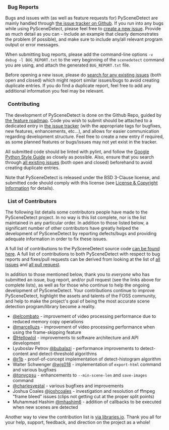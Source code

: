 

### <span class="fa fa-bug"></span>&nbsp; Bug Reports

Bugs and issues with (as well as feature requests for) PySceneDetect are mainly handled through [the issue tracker on Github](https://github.com/Breakthrough/PySceneDetect/issues).  If you run into any bugs while using PySceneDetect, please feel free to [create a new issue](https://github.com/Breakthrough/PySceneDetect/issues/new).  Provide as much detail as you can - include an example that clearly demonstrates the problem (if possible), and make sure to include any/all relevant program output or error messages.

When submitting bug reports, please add the command-line options `-v debug -l BUG_REPORT.txt` to the very beginning of the `scenedetect` command you are using, and attach the generated `BUG_REPORT.txt` file.

Before opening a new issue, please do [search for any existing issues](https://github.com/Breakthrough/PySceneDetect/issues?q=) (both open and closed) which might report similar issues/bugs to avoid creating duplicate entries.  If you do find a duplicate report, feel free to add any additional information you feel may be relevant.


### <span class="fa fa-cogs"></span>&nbsp; Contributing

The development of PySceneDetect is done on the Github Repo, guided by [the feature roadmap](features.md).  Code you wish to submit should be attached to a dedicated entry in [the issue tracker](https://github.com/Breakthrough/PySceneDetect/issues?q=) (with the appropriate tags for bugfixes, new features, enhancements, etc...), and allows for easier communication regarding development structure.  Feel free to create a new entry if required, as some planned features or bugs/issues may not yet exist in the tracker.

All submitted code should be linted with pylint, and follow the [Google Python Style Guide](https://google.github.io/styleguide/pyguide.html) as closely as possible.  Also, ensure that you search through [all existing issues](https://github.com/Breakthrough/PySceneDetect/issues?q=) (both open and closed) beforehand to avoid creating duplicate entries.

Note that PySceneDetect is released under the BSD 3-Clause license, and submitted code should comply with this license (see [License & Copyright Information](copyright.md) for details).


### <span class="fa fa-users"></span>&nbsp; List of Contributors

The following list details some contributors people have made to the PySceneDetect project. In no way is this list complete, nor is the list maintained in any particular order. In addition to those listed below, a significant number of other contributors have greatly helped the development of PySceneDetect by reporting defects/bugs and providing adequate information in order to fix these issues.

A full list of contributions to the PySceneDetect source code [can be found here](https://github.com/Breakthrough/PySceneDetect/graphs/contributors).  A full list of contributions to both PySceneDetect with respect to bug reports and fixes/pull requests can be derived from looking at the list of [all issues](https://github.com/Breakthrough/PySceneDetect/issues?utf8=%E2%9C%93&q=is%3Aissue) and [all pull request](https://github.com/Breakthrough/PySceneDetect/pulls?utf8=%E2%9C%93&q=is%3Apr+).

In addition to those mentioned below, thank you to *everyone* who has submitted an issue, bug report, and/or pull request (see the links above for complete lists), as well as for those who continue to help the ongoing development of PySceneDetect.  Your contributions continue to improve PySceneDetect, highlight the assets and talents of the FOSS community, and help to make the project's goal of being the most accurate scene detection program/library become a reality.

 * [@elcombato](https://github.com/elcombato) - improvement of video processing performance due to reduced memory copy operations
 * [@marcelluzs](https://github.com/marcelluzs) - improvement of video processing performance when using the frame-skipping feature
 * [@Hellowlol](https://github.com/Hellowlol) - improvements to software architecture and API development
 * Lyuboslav Petrov [@bubalazi](https://github.com/bubalazi) - performance improvements to detect-content and detect-threshold algorithms
 * [@r1b](https://github.com/r1b) - proof-of-concept implementation of detect-histogram algorithm
 * Walter Schwenger [@wjs018](https://github.com/wjs018) - implementation of `export-html` command and various bugfixes
 * [@tonycpsu](https://github.com/tonycpsu) - enhancements to `--min-scene-len` and `save-images` command
 * [@charlesvestal](https://github.com/charlesvestal) - various bugfixes and improvements
 * Joshua Coales [@joshcoales](https://github.com/joshcoales) - investigation and resolution of ffmpeg "frame bleed" issues (clips not getting cut at the proper split points)
 * Muhammad Hashim [@mhashim6](https://github.com/mhashim6) - addition of callbacks to be executed when new scenes are detected

Another way to view the contribution list is [via libraries.io](https://libraries.io/github/Breakthrough/PySceneDetect/contributors).  Thank you all for your help, support, feedback, and direction on the project as a whole!

